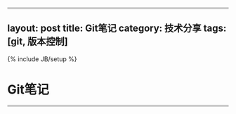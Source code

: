 ----
layout: post
title: Git笔记
category: 技术分享
tags: [git, 版本控制]
----
{% include JB/setup %}
# Git笔记
---